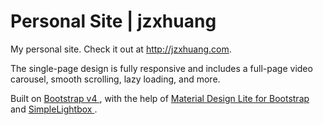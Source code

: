 # Personal Site | jzxhuang
My personal site. Check it out at http://jzxhuang.com.

The single-page design is fully responsive and includes a full-page video carousel, smooth scrolling, lazy loading, and more.

Built on [Bootstrap v4 ](https://getbootstrap.com/), with the help of [Material Design Lite for Bootstrap](https://mdbootstrap.com/) and [SimpleLightbox ](http://simplelightbox.com/).
